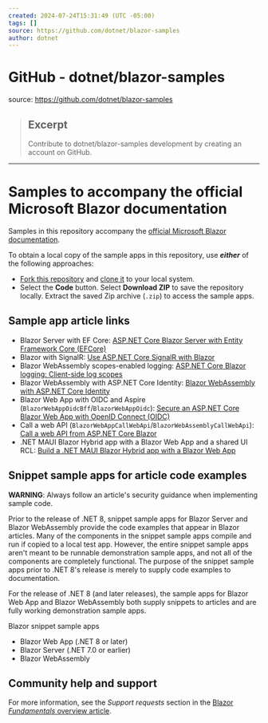 ```yaml
---
created: 2024-07-24T15:31:49 (UTC -05:00)
tags: []
source: https://github.com/dotnet/blazor-samples
author: dotnet
---
```


# GitHub - dotnet/blazor-samples

source: https://github.com/dotnet/blazor-samples

> ## Excerpt
> Contribute to dotnet/blazor-samples development by creating an account on GitHub.

---
# Samples to accompany the official Microsoft Blazor documentation

[](https://github.com/dotnet/blazor-samples#samples-to-accompany-the-official-microsoft-blazor-documentation)

Samples in this repository accompany the [official Microsoft Blazor documentation](https://docs.microsoft.com/aspnet/core/blazor/).

To obtain a local copy of the sample apps in this repository, use _**either**_ of the following approaches:

-   [Fork this repository](https://docs.github.com/get-started/quickstart/fork-a-repo) and [clone it](https://docs.github.com/repositories/creating-and-managing-repositories/cloning-a-repository) to your local system.
-   Select the **Code** button. Select **Download ZIP** to save the repository locally. Extract the saved Zip archive (`.zip`) to access the sample apps.

## Sample app article links

[](https://github.com/dotnet/blazor-samples#sample-app-article-links)

-   Blazor Server with EF Core: [ASP.NET Core Blazor Server with Entity Framework Core (EFCore)](https://learn.microsoft.com/aspnet/core/blazor/blazor-server-ef-core)
-   Blazor with SignalR: [Use ASP.NET Core SignalR with Blazor](https://learn.microsoft.com/aspnet/core/blazor/tutorials/signalr-blazor)
-   Blazor WebAssembly scopes-enabled logging: [ASP.NET Core Blazor logging: Client-side log scopes](https://learn.microsoft.com/aspnet/core/blazor/fundamentals/logging#client-side-log-scopes)
-   Blazor WebAssembly with ASP.NET Core Identity: [Blazor WebAssembly with ASP.NET Core Identity](https://learn.microsoft.com/aspnet/core/blazor/security/webassembly/standalone-with-identity)
-   Blazor Web App with OIDC and Aspire (`BlazorWebAppOidcBff`/`BlazorWebAppOidc`): [Secure an ASP.NET Core Blazor Web App with OpenID Connect (OIDC)](https://learn.microsoft.com/aspnet/core/blazor/security/server/blazor-web-app-with-oidc)
-   Call a web API (`BlazorWebAppCallWebApi`/`BlazorWebAssemblyCallWebApi`): [Call a web API from ASP.NET Core Blazor](https://learn.microsoft.com/aspnet/core/blazor/call-web-api)
-   .NET MAUI Blazor Hybrid app with a Blazor Web App and a shared UI RCL: [Build a .NET MAUI Blazor Hybrid app with a Blazor Web App](https://learn.microsoft.com/aspnet/core/blazor/hybrid/tutorials/maui-blazor-web-app)

## Snippet sample apps for article code examples

[](https://github.com/dotnet/blazor-samples#snippet-sample-apps-for-article-code-examples)

**WARNING**: Always follow an article's security guidance when implementing sample code.

Prior to the release of .NET 8, snippet sample apps for Blazor Server and Blazor WebAssembly provide the code examples that appear in Blazor articles. Many of the components in the snippet sample apps compile and run if copied to a local test app. However, the entire snippet sample apps aren't meant to be runnable demonstration sample apps, and not all of the components are completely functional. The purpose of the snippet sample apps prior to .NET 8's release is merely to supply code examples to documentation.

For the release of .NET 8 (and later releases), the sample apps for Blazor Web App and Blazor WebAssembly both supply snippets to articles and are fully working demonstration sample apps.

Blazor snippet sample apps

-   Blazor Web App (.NET 8 or later)
-   Blazor Server (.NET 7.0 or earlier)
-   Blazor WebAssembly

## Community help and support

[](https://github.com/dotnet/blazor-samples#community-help-and-support)

For more information, see the _Support requests_ section in the [Blazor _Fundamentals_ overview article](https://docs.microsoft.com/aspnet/core/blazor/fundamentals/#support-requests).
